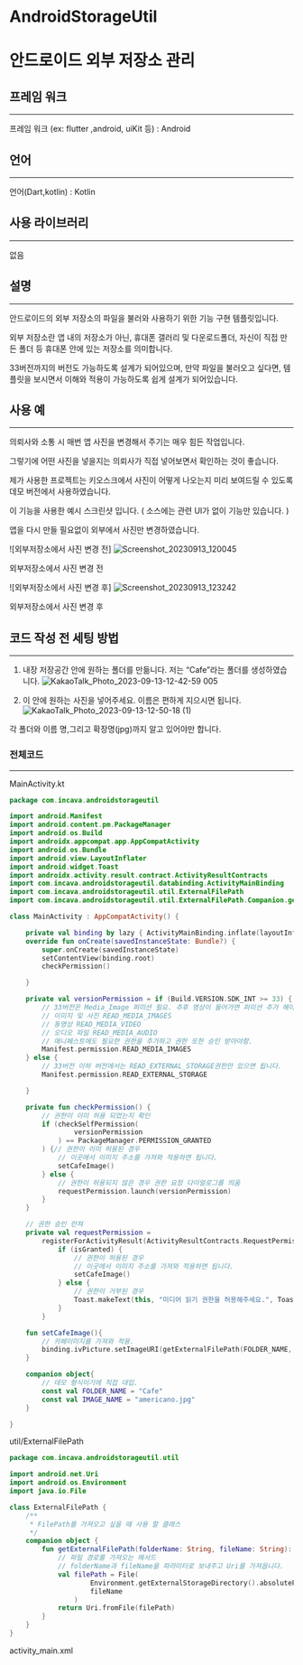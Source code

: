 # AndroidStorageUtil


# 안드로이드 외부 저장소 관리

## 프레임 워크

---

프레임 워크 (ex: flutter ,android, uiKit 등) : Android

## 언어

---

언어(Dart,kotlin) : Kotlin

## 사용 라이브러리

---

없음

## 설명

---

안드로이드의 외부 저장소의 파일을 불러와 사용하기 위한 기능 구현 템플릿입니다.

외부 저장소란 앱 내의 저장소가 아닌, 휴대폰 갤러리 및 다운로드폴더, 자신이 직접 만든 폴더 등 휴대폰 안에 있는 저장소를 의미합니다.  

33버전까지의 버전도 가능하도록 설계가 되어있으며, 만약 파일을 불러오고 싶다면, 템플릿을 보시면서 이해와 적용이 가능하도록 쉽게 설계가 되어있습니다.

## 사용 예

---

의뢰사와 소통 시 매번 앱 사진을 변경해서 주기는 매우 힘든 작업입니다. 

그렇기에 어떤 사진을 넣을지는 의뢰사가 직접 넣어보면서 확인하는 것이 좋습니다. 

제가 사용한 프로젝트는 키오스크에서 사진이 어떻게 나오는지 미리 보여드릴 수 있도록 데모 버전에서 사용하였습니다. 

이 기능을 사용한 예시 스크린샷 입니다. ( 소스에는 관련 UI가 없이 기능만 있습니다. )

앱을 다시 만들 필요없이 외부에서 사진만 변경하였습니다.

![외부저장소에서 사진 변경 전]
![Screenshot_20230913_120045](https://github.com/incava/AndroidStorageUtil/assets/68988975/42d8835f-3c31-4da9-8179-5674112effa1)


외부저장소에서 사진 변경 전

![외부저장소에서 사진 변경 후]
![Screenshot_20230913_123242](https://github.com/incava/AndroidStorageUtil/assets/68988975/949dbd02-c056-4e37-a55a-eb33bb7eadb6)


외부저장소에서 사진 변경 후

## 코드 작성 전 세팅 방법

---

1. 내장 저장공간 안에 원하는 폴더를 만듦니다. 저는 “Cafe”라는 폴더를 생성하였습니다. 
    ![KakaoTalk_Photo_2023-09-13-12-42-59 005](https://github.com/incava/AndroidStorageUtil/assets/68988975/f233a704-880d-425e-88e0-cfe1592cd450)


    

1. 이 안에 원하는 사진을 넣어주세요. 이름은 편하게 지으시면 됩니다.
   ![KakaoTalk_Photo_2023-09-13-12-50-18 (1)](https://github.com/incava/AndroidStorageUtil/assets/68988975/009c225f-8706-4d7c-b311-a37ad61f14b2)


각 폴더와 이름 명,그리고 확장명(jpg)까지 알고 있어야만 합니다.

### 전체코드

---

MainActivity.kt

```kotlin
package com.incava.androidstorageutil

import android.Manifest
import android.content.pm.PackageManager
import android.os.Build
import androidx.appcompat.app.AppCompatActivity
import android.os.Bundle
import android.view.LayoutInflater
import android.widget.Toast
import androidx.activity.result.contract.ActivityResultContracts
import com.incava.androidstorageutil.databinding.ActivityMainBinding
import com.incava.androidstorageutil.util.ExternalFilePath
import com.incava.androidstorageutil.util.ExternalFilePath.Companion.getExternalFilePath

class MainActivity : AppCompatActivity() {

    private val binding by lazy { ActivityMainBinding.inflate(layoutInflater) }
    override fun onCreate(savedInstanceState: Bundle?) {
        super.onCreate(savedInstanceState)
        setContentView(binding.root)
        checkPermission()

    }

    private val versionPermission = if (Build.VERSION.SDK_INT >= 33) {
        // 33버전은 Media_Image 퍼미션 필요. 추후 영상이 들어가면 퍼미션 추가 해야함!
        // 이미지 및 사진 READ_MEDIA_IMAGES
        // 동영상 READ_MEDIA_VIDEO
        // 오디오 파일 READ_MEDIA_AUDIO
        // 매니페스트에도 필요한 권한을 추가하고 권한 또한 승인 받아야함.
        Manifest.permission.READ_MEDIA_IMAGES
    } else {
        // 33버전 이하 버전에서는 READ_EXTERNAL_STORAGE권한만 있으면 됩니다.
        Manifest.permission.READ_EXTERNAL_STORAGE

    }

    private fun checkPermission() {
        // 권한이 이미 허용 되었는지 확인
        if (checkSelfPermission(
                versionPermission
            ) == PackageManager.PERMISSION_GRANTED
        ) {// 권한이 이미 허용된 경우
            // 이곳에서 이미지 주소를 가져와 적용하면 됩니다.
            setCafeImage()
        } else {
            // 권한이 허용되지 않은 경우 권한 요청 다이얼로그를 띄움
            requestPermission.launch(versionPermission)
        }
    }

    // 권한 승인 런쳐
    private val requestPermission =
        registerForActivityResult(ActivityResultContracts.RequestPermission()) { isGranted ->
            if (isGranted) {
                // 권한이 허용된 경우
                // 이곳에서 이미지 주소를 가져와 적용하면 됩니다.
                setCafeImage()
            } else {
                // 권한이 거부된 경우
                Toast.makeText(this, "미디어 읽기 권한을 허용해주세요.", Toast.LENGTH_SHORT).show()
            }
        }

    fun setCafeImage(){
        // 카페이미지를 가져와 적용.
        binding.ivPicture.setImageURI(getExternalFilePath(FOLDER_NAME, IMAGE_NAME))
    }

    companion object{
        // 데모 형식이기에 직접 대입.
        const val FOLDER_NAME = "Cafe"
        const val IMAGE_NAME = "americano.jpg"
    }

}
```

util/ExternalFilePath

```kotlin
package com.incava.androidstorageutil.util

import android.net.Uri
import android.os.Environment
import java.io.File

class ExternalFilePath {
    /**
     * FilePath를 가져오고 싶을 때 사용 할 클래스
     */
    companion object {
        fun getExternalFilePath(folderName: String, fileName: String): Uri {
            // 파일 경로를 가져오는 메서드
            // folderName과 fileName을 파라미터로 보내주고 Uri를 가져옵니다.
            val filePath = File(
                    Environment.getExternalStorageDirectory().absolutePath + "/$folderName",
                    fileName
                )
            return Uri.fromFile(filePath)
        }
    }
}
```

activity_main.xml
